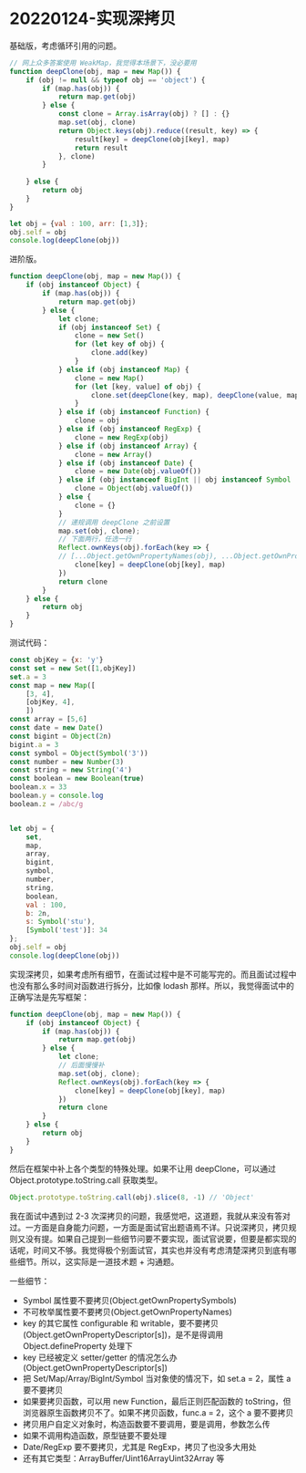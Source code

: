 # 20220124-实现深拷贝

基础版，考虑循环引用的问题。

```JavaScript
// 网上众多答案使用 WeakMap，我觉得本场景下，没必要用
function deepClone(obj, map = new Map()) {
	if (obj != null && typeof obj == 'object') {
		if (map.has(obj)) {
			return map.get(obj)
		} else {
			const clone = Array.isArray(obj) ? [] : {}
			map.set(obj, clone)
			return Object.keys(obj).reduce((result, key) => {
				result[key] = deepClone(obj[key], map)
				return result 
			}, clone)	
		}
		
	} else {
		return obj
	}
}

let obj = {val : 100, arr: [1,3]};
obj.self = obj
console.log(deepClone(obj))
```

进阶版。

```JavaScript
function deepClone(obj, map = new Map()) {
	if (obj instanceof Object) {
		if (map.has(obj)) {
			return map.get(obj)
		} else {
			let clone;
			if (obj instanceof Set) {
				clone = new Set()
				for (let key of obj) {
					clone.add(key)
				}
			} else if (obj instanceof Map) {
				clone = new Map()
				for (let [key, value] of obj) {
					clone.set(deepClone(key, map), deepClone(value, map))
				}
			} else if (obj instanceof Function) {
				clone = obj
			} else if (obj instanceof RegExp) {
				clone = new RegExp(obj)
			} else if (obj instanceof Array) {
				clone = new Array()
			} else if (obj instanceof Date) {
				clone = new Date(obj.valueOf())
			} else if (obj instanceof BigInt || obj instanceof Symbol || obj instanceof Number || obj instanceof String || obj instanceof Boolean) {
				clone = Object(obj.valueOf())
			} else {
				clone = {}
			}
			// 递规调用 deepClone 之前设置
			map.set(obj, clone);
			// 下面两行，任选一行
			Reflect.ownKeys(obj).forEach(key => {
			// [...Object.getOwnPropertyNames(obj), ...Object.getOwnPropertySymbols(obj)].forEach(key => {
				clone[key] = deepClone(obj[key], map)
			})
			return clone
		}
	} else {
		return obj
	}
}
```

测试代码：

```JavaScript
const objKey = {x: 'y'}
const set = new Set([1,objKey])
set.a = 3
const map = new Map([
	[3, 4],
	[objKey, 4],
	])
const array = [5,6]
const date = new Date()
const bigint = Object(2n)
bigint.a = 3
const symbol = Object(Symbol('3'))
const number = new Number(3)
const string = new String('4')
const boolean = new Boolean(true)
boolean.x = 33
boolean.y = console.log
boolean.z = /abc/g


let obj = {
	set,
	map,
	array,
	bigint,
	symbol,
	number,
	string,
	boolean,
	val : 100,
	b: 2n,
	s: Symbol('stu'),
	[Symbol('test')]: 34
};
obj.self = obj
console.log(deepClone(obj))
```

实现深拷贝，如果考虑所有细节，在面试过程中是不可能写完的。而且面试过程中也没有那么多时间对函数进行拆分，比如像 lodash 那样。所以，我觉得面试中的正确写法是先写框架：

```JavaScript
function deepClone(obj, map = new Map()) {
	if (obj instanceof Object) {
		if (map.has(obj)) {
			return map.get(obj)
		} else {
			let clone;
			// 后面慢慢补
			map.set(obj, clone);
			Reflect.ownKeys(obj).forEach(key => {
				clone[key] = deepClone(obj[key], map)
			})
			return clone
		}
	} else {
		return obj
	}
}
```

然后在框架中补上各个类型的特殊处理。如果不让用 deepClone，可以通过 Object.prototype.toString.call 获取类型。

```JavaScript
Object.prototype.toString.call(obj).slice(8, -1) // 'Object'
```

我在面试中遇到过 2-3 次深拷贝的问题，我感觉吧，这道题，我就从来没有答对过。一方面是自身能力问题，一方面是面试官出题语焉不详。只说深拷贝，拷贝规则又没有提。如果自己提到一些细节问要不要实现，面试官说要，但要是都实现的话呢，时间又不够。我觉得极个别面试官，其实也并没有考虑清楚深拷贝到底有哪些细节。所以，这实际是一道技术题 + 沟通题。

一些细节：

- Symbol 属性要不要拷贝(Object.getOwnPropertySymbols)
- 不可枚举属性要不要拷贝(Object.getOwnPropertyNames)
- key 的其它属性 configurable 和 writable，要不要拷贝(Object.getOwnPropertyDescriptor[s])，是不是得调用 Object.defineProperty 处理下
- key 已经被定义 setter/getter 的情况怎么办(Object.getOwnPropertyDescriptor[s])
- 把 Set/Map/Array/BigInt/Symbol 当对象使的情况下，如 set.a = 2，属性 a 要不要拷贝
- 如果要拷贝函数，可以用 new Function，最后正则匹配函数的 toString，但浏览器原生函数拷贝不了。如果不拷贝函数，func.a = 2，这个 a 要不要拷贝
- 拷贝用户自定义对象时，构造函数要不要调用，要是调用，参数怎么传
- 如果不调用构造函数，原型链要不要处理	
- Date/RegExp 要不要拷贝，尤其是 RegExp，拷贝了也没多大用处
- 还有其它类型：ArrayBuffer/Uint16ArrayUint32Array 等




















